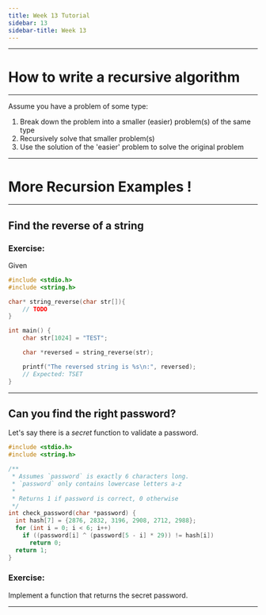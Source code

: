```yaml
---
title: Week 13 Tutorial
sidebar: 13
sidebar-title: Week 13
---
```



---

# How to write a recursive algorithm

---
Assume you have a problem of some type:

1. Break down the problem into a smaller (easier) problem(s) of the same type
2. Recursively solve that smaller problem(s)
3. Use the solution of the 'easier' problem to solve the original problem 

---

# More Recursion Examples !

---

## Find the reverse of a string

### Exercise:

Given

```c
#include <stdio.h>
#include <string.h>

char* string_reverse(char str[]){
    // TODO
}

int main() {
    char str[1024] = "TEST";

    char *reversed = string_reverse(str);

    printf("The reversed string is %s\n:", reversed);
    // Expected: TSET
}

```

---

## Can you find the right password?

Let's say there is a _secret_ function to validate a password. 

```c
#include <stdio.h>
#include <string.h>

/**
 * Assumes `password` is exactly 6 characters long.
 * `password` only contains lowercase letters a-z
 *
 * Returns 1 if password is correct, 0 otherwise
 */
int check_password(char *password) {
  int hash[7] = {2876, 2832, 3196, 2908, 2712, 2988};
  for (int i = 0; i < 6; i++)
    if ((password[i] ^ (password[5 - i] * 29)) != hash[i])
      return 0;
  return 1;
}
```

### Exercise:

Implement a function that returns the secret password.


---
